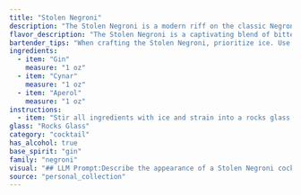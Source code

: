 ```yaml
---
title: "Stolen Negroni"
description: "The Stolen Negroni is a modern riff on the classic Negroni, drawing from the bitter-sweet Italian Negroni family. It swaps Campari for Cynar and Aperol, creating a unique flavor profile that blends the herbal bitterness of Cynar with the bright orange notes of Aperol. "
flavor_description: "The Stolen Negroni is a captivating blend of bitter and sweet, with a complex and nuanced flavor profile. The gin provides a crisp, juniper-forward base, while the Cynar contributes a distinct artichoke and coffee bitterness. Aperol offers a bright, orangey sweetness that balances the bitterness beautifully. The result is a sophisticated and refreshing cocktail with a lingering, slightly herbal finish. "
bartender_tips: "When crafting the Stolen Negroni, prioritize ice. Use large cubes or a sphere for slow melting and dilution. Ensure equal parts of Gin, Cynar, and Aperol for a balanced bitter-sweet profile. Stir gently to chill and blend flavors, avoiding over-dilution. Garnish with an orange peel, expressing its oils over the drink. "
ingredients:
  - item: "Gin"
    measure: "1 oz"
  - item: "Cynar"
    measure: "1 oz"
  - item: "Aperol"
    measure: "1 oz"
instructions:
  - item: "Stir all ingredients with ice and strain into a rocks glass."
glass: "Rocks Glass"
category: "cocktail"
has_alcohol: true
base_spirit: "gin"
family: "negroni"
visual: "## LLM Prompt:Describe the appearance of a Stolen Negroni cocktail made with Gin, Cynar, and Aperol.  Focus on the color, clarity, and any visual details like ice or garnishes.  Be sure to convey the overall aesthetic of the drink, including whether it's inviting or intriguing. **Bonus:** If possible, compare the visual aspects of a Stolen Negroni to a classic Negroni. "
source: "personal_collection"
---
```


